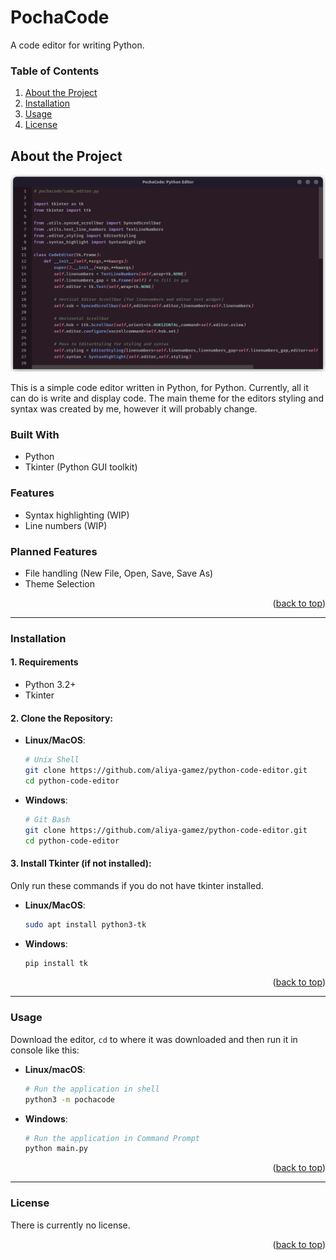 <a id="readme-top"></a> 
<!--<p align="right">(<a href="#readme-top">back to top</a>)</p>-->
<!-- 

Project Name:       PochaCode
Repository Name:    python-code-editor

-->

# PochaCode
A code editor for writing Python.

### Table of Contents
1. [About the Project](#about-the-project)
2. [Installation](#installation)
3. [Usage](#usage)
4. [License](#license)

## About the Project

<img src="docs/screenshot.png">

This is a simple code editor written in Python, for Python. Currently, all it can do is write and display code. The main theme for the editors styling and syntax was created by me, however it will probably change.

### Built With

- Python
- Tkinter (Python GUI toolkit)

### Features

- Syntax highlighting (WIP)
- Line numbers (WIP)

### Planned Features

- File handling (New File, Open, Save, Save As)
- Theme Selection

<p align="right">(<a href="#readme-top">back to top</a>)</p>

---

### Installation

#### 1. Requirements

- Python 3.2+
- Tkinter

#### 2. Clone the Repository:

- **Linux/MacOS**:
  ```bash
  # Unix Shell
  git clone https://github.com/aliya-gamez/python-code-editor.git
  cd python-code-editor
  ```

- **Windows**:
  ```bash
  # Git Bash
  git clone https://github.com/aliya-gamez/python-code-editor.git
  cd python-code-editor
  ```

#### 3. Install Tkinter (if not installed):
Only run these commands if you do not have tkinter installed.

- **Linux/MacOS**:
  ```bash
  sudo apt install python3-tk
  ```

- **Windows**:
  ```bash
  pip install tk
  ```

 <p align="right">(<a href="#readme-top">back to top</a>)</p>



---

### Usage

Download the editor, ```cd``` to where it was downloaded and then run it in console like this:

- **Linux/macOS**:
  ```bash
  # Run the application in shell
  python3 -m pochacode
  ```

- **Windows**:
  ```bash
  # Run the application in Command Prompt
  python main.py
  ```

 <p align="right">(<a href="#readme-top">back to top</a>)</p>
 
---

### License

There is currently no license.

 <p align="right">(<a href="#readme-top">back to top</a>)</p>